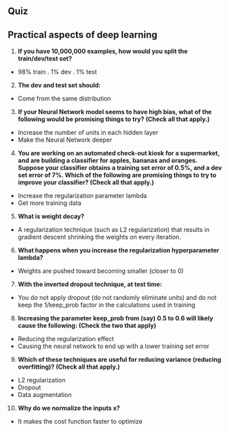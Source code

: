 ## Quiz

## Practical aspects of deep learning

1. **If you have 10,000,000 examples, how would you split the train/dev/test set?**

- 98% train . 1% dev . 1% test

2. **The dev and test set should:**

- Come from the same distribution

3. **If your Neural Network model seems to have high bias, what of the following would be promising things to try? (Check all that apply.)**

- Increase the number of units in each hidden layer
- Make the Neural Network deeper

4. **You are working on an automated check-out kiosk for a supermarket, and are building a classifier for apples, bananas and oranges. Suppose your classifier obtains a training set error of 0.5%, and a dev set error of 7%. Which of the following are promising things to try to improve your classifier? (Check all that apply.)**

- Increase the regularization parameter lambda
- Get more training data

5. **What is weight decay?**

- A regularization technique (such as L2 regularization) that results in gradient descent shrinking the weights on every iteration.

6. **What happens when you increase the regularization hyperparameter lambda?**

- Weights are pushed toward becoming smaller (closer to 0)

7. **With the inverted dropout technique, at test time:**

- You do not apply dropout (do not randomly eliminate units) and do not keep the 1/keep_prob factor in the calculations used in training

8. **Increasing the parameter keep_prob from (say) 0.5 to 0.6 will likely cause the following: (Check the two that apply)**

- Reducing the regularization effect
- Causing the neural network to end up with a lower training set error

9. **Which of these techniques are useful for reducing variance (reducing overfitting)? (Check all that apply.)**

- L2 regularization
- Dropout
- Data augmentation

10. **Why do we normalize the inputs x?**

- It makes the cost function faster to optimize